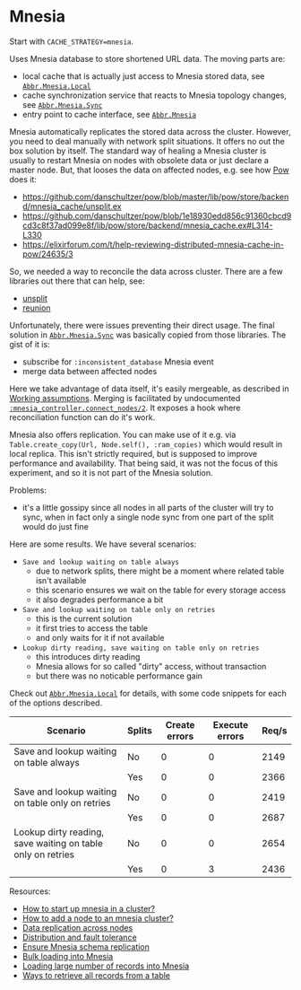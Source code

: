 # Mnesia

Start with `CACHE_STRATEGY=mnesia`.

Uses Mnesia database to store shortened URL data. The moving parts are:
- local cache that is actually just access to Mnesia stored data, see [`Abbr.Mnesia.Local`](../lib/abbr/mnesia/local.ex)
- cache synchronization service that reacts to Mnesia topology changes, see [`Abbr.Mnesia.Sync`](../lib/abbr/mnesia/sync.ex)
- entry point to cache interface, see [`Abbr.Mnesia`](../lib/abbr/mnesia.ex)

Mnesia automatically replicates the stored data across the cluster.
However, you need to deal manually with network split situations. It offers no out the box solution by itself.
The standard way of healing a Mnesia cluster is usually to restart Mnesia on nodes with obsolete data or just declare a master node.
But, that looses the data on affected nodes, e.g. see how [Pow](https://github.com/danschultzer/pow) does it:
- https://github.com/danschultzer/pow/blob/master/lib/pow/store/backend/mnesia_cache/unsplit.ex
- https://github.com/danschultzer/pow/blob/1e18930edd856c91360cbcd9cd3c8f37ad099e8f/lib/pow/store/backend/mnesia_cache.ex#L314-L330
- https://elixirforum.com/t/help-reviewing-distributed-mnesia-cache-in-pow/24635/3

So, we needed a way to reconcile the data across cluster.
There are a few libraries out there that can help, see:
- [unsplit](https://github.com/uwiger/unsplit)
- [reunion](https://github.com/snar/reunion)

Unfortunately, there were issues preventing their direct usage.
The final solution in [`Abbr.Mnesia.Sync`](../lib/abbr/mnesia/sync.ex) was basically copied from those libraries.
The gist of it is:
- subscribe for `:inconsistent_database` Mnesia event
- merge data between affected nodes

Here we take advantage of data itself, it's easily mergeable, as described in [Working assumptions](../README.md#working-assumptions).
Merging is facilitated by undocumented [`:mnesia_controller.connect_nodes/2`](https://github.com/blackberry/Erlang-OTP/blob/master/lib/mnesia/src/mnesia_controller.erl).
It exposes a hook where reconciliation function can do it's work.

Mnesia also offers replication. You can make use of it e.g. via `Table.create_copy(Url, Node.self(), :ram_copies)` which would result in local replica.
This isn't strictly required, but is supposed to improve performance and availability.
That being said, it was not the focus of this experiment, and so it is not part of the Mnesia solution.

Problems:
- it's a little gossipy since all nodes in all parts of the cluster will try to sync, when in fact only a single node sync from one part of the split would do just fine

Here are some results. We have several scenarios:
- `Save and lookup waiting on table always`
  - due to network splits, there might be a moment where related table isn't available
  - this scenario ensures we wait on the table for every storage access
  - it also degrades performance a bit
- `Save and lookup waiting on table only on retries`
  - this is the current solution
  - it first tries to access the table
  - and only waits for it if not available
- `Lookup dirty reading, save waiting on table only on retries`
  - this introduces dirty reading
  - Mnesia allows for so called "dirty" access, without transaction
  - but there was no noticable performance gain

Check out [`Abbr.Mnesia.Local`](../lib/abbr/mnesia/local.ex) for details, with some code snippets for each of the options described.

Scenario | Splits | Create errors | Execute errors | Req/s
-------- | -------- | -------- | -------- | -------- 
Save and lookup waiting on table always | No | 0 | 0 | 2149 
&nbsp; | Yes | 0 | 0 | 2366 
Save and lookup waiting on table only on retries | No | 0 | 0 | 2419 
&nbsp; | Yes | 0 | 0 | 2687 
Lookup dirty reading, save waiting on table only on retries | No | 0 | 0 | 2654 
&nbsp; | Yes | 0 | 3 | 2436 

Resources:
- [How to start up mnesia in a cluster?](https://elixirforum.com/t/how-to-start-up-mnesia-in-a-cluster/24158/4)
- [How to add a node to an mnesia cluster?](https://stackoverflow.com/questions/787755/how-to-add-a-node-to-an-mnesia-cluster/788847#788847)
- [Data replication across nodes](https://github.com/sheharyarn/memento/issues/17)
- [Distribution and fault tolerance](http://erlang.org/doc/apps/mnesia/Mnesia_chap5.html#distribution-and-fault-tolerance)
- [Ensure Mnesia schema replication](https://stackoverflow.com/questions/38033514/erlang-ensure-mnesia-schema-replication)
- [Bulk loading into Mnesia](https://www.metabrew.com/article/on-bulk-loading-data-into-mnesia)
- [Loading large number of records into Mnesia](https://elixirforum.com/t/can-i-batch-write-large-number-of-record-to-mnesia-at-the-same-time/18482/6)
- [Ways to retrieve all records from a table](http://erlang.org/pipermail/erlang-questions/2005-August/016441.html)
